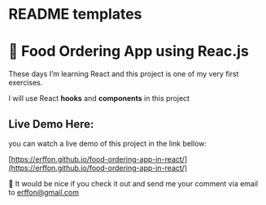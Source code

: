 # README templates

# 🍕 Food Ordering App using Reac.js

These days I’m learning React and this project is one of my very first exercises.

I will use React **hooks** and **components** in this project
&nbsp;

## Live Demo Here:
you can watch a live demo of this project in the link bellow:

[https://erffon.github.io/food-ordering-app-in-react/](https://erffon.github.io/food-ordering-app-in-react/)

💌 It would be nice if you check it out and send me your comment via email to [erffon@gmail.com](mailto:erffon@gmail.com)